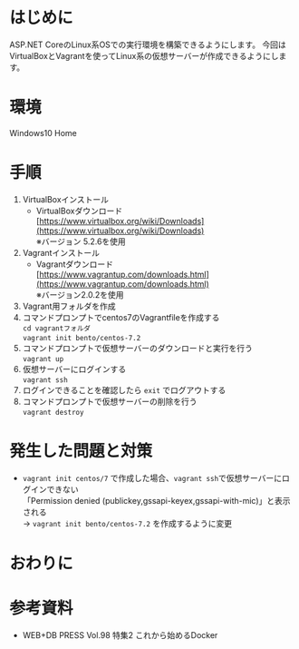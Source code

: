 # はじめに
ASP.NET CoreのLinux系OSでの実行環境を構築できるようにします。
今回はVirtualBoxとVagrantを使ってLinux系の仮想サーバーが作成できるようにします。

# 環境
Windows10 Home  

# 手順
1. VirtualBoxインストール
   - VirtualBoxダウンロード  
    [https://www.virtualbox.org/wiki/Downloads](https://www.virtualbox.org/wiki/Downloads)  
    ※バージョン 5.2.6を使用
1. Vagrantインストール
   - Vagrantダウンロード  
    [https://www.vagrantup.com/downloads.html](https://www.vagrantup.com/downloads.html)  
    ※バージョン2.0.2を使用
1. Vagrant用フォルダを作成
1. コマンドプロンプトでcentos7のVagrantfileを作成する  
```cd vagrantフォルダ```  
```vagrant init bento/centos-7.2```
1. コマンドプロンプトで仮想サーバーのダウンロードと実行を行う  
```vagrant up```  
1. 仮想サーバーにログインする  
```vagrant ssh```
1. ログインできることを確認したら ```exit``` でログアウトする
1. コマンドプロンプトで仮想サーバーの削除を行う  
```vagrant destroy```  

# 発生した問題と対策
- ```vagrant init centos/7``` で作成した場合、```vagrant ssh```で仮想サーバーにログインできない  
「Permission denied (publickey,gssapi-keyex,gssapi-with-mic)」と表示される  
→ ```vagrant init bento/centos-7.2``` を作成するように変更

# おわりに

# 参考資料
- WEB+DB PRESS Vol.98 特集2 これから始めるDocker


